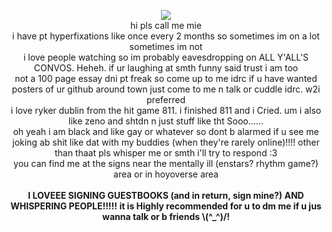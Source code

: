 <p align="center"> 
<img src="https://i.pinimg.com/564x/03/99/42/039942ff6363282feb3eb7e9bc3602b1.jpg">
  <br>
hi pls call me mie
  <br>
  i have pt hyperfixations like once every 2 months so sometimes im on a lot sometimes im not
  <br>
  i love people watching so im probably eavesdropping on ALL Y'ALL'S CONVOS. Heheh. if ur laughing at smth funny said trust i am too
  <br>
  not a 100 page essay dni pt freak so come up to me idrc if u have wanted posters of ur github around town just come to me n talk or cuddle idrc. w2i preferred
  <br>
  i love ryker dublin from the hit game 811. i  finished 811 and i Cried. um i also like zeno and shtdn n just stuff like tht Sooo......
  <br>
  oh yeah i am black and like gay or whatever so dont b alarmed if u see me joking ab shit like dat with my buddies (when they're rarely online)!!!! other than thaat pls whisper me or smth i'll try to respond :3
  <br>
  you can find me at the signs near the mentally ill (enstars? rhythm game?) area or in hoyoverse area
  <br>
  <br>
<b> I LOVEEE SIGNING GUESTBOOKS (and in return, sign mine?) AND WHISPERING PEOPLE!!!!! it is Highly recommended for u to dm me if u jus wanna talk or b friends \(^_^)/! </b>
<br>

